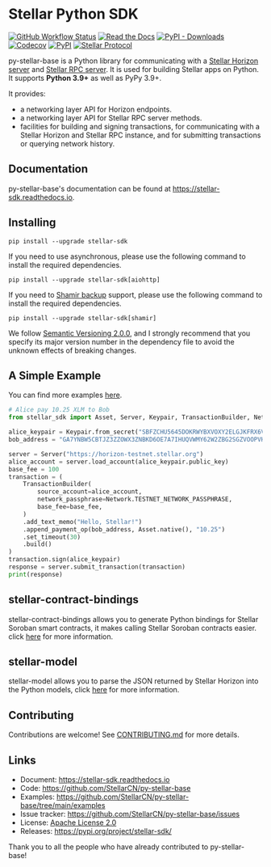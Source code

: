# Stellar Python SDK

[![GitHub Workflow Status](https://img.shields.io/github/actions/workflow/status/StellarCN/py-stellar-base/continuous-integration-workflow.yml?branch=main)](https://github.com/StellarCN/py-stellar-base/actions)
[![Read the Docs](https://img.shields.io/readthedocs/stellar-sdk.svg)](https://stellar-sdk.readthedocs.io/en/latest/)
[![PyPI - Downloads](https://static.pepy.tech/personalized-badge/stellar-sdk?period=total&units=abbreviation&left_color=grey&right_color=brightgreen&left_text=Downloads)](https://pypi.python.org/pypi/stellar-sdk)
[![Codecov](https://img.shields.io/codecov/c/github/StellarCN/py-stellar-base/main)](https://codecov.io/gh/StellarCN/py-stellar-base)
[![PyPI](https://img.shields.io/pypi/v/stellar-sdk.svg)](https://pypi.python.org/pypi/stellar-sdk)
[![Stellar Protocol](https://img.shields.io/badge/Stellar%20Protocol-23-blue)](https://developers.stellar.org/docs/learn/fundamentals/stellar-consensus-protocol)

py-stellar-base is a Python library for communicating with
a [Stellar Horizon server](https://developers.stellar.org/docs/data/apis/horizon) and [Stellar RPC server](https://developers.stellar.org/docs/data/apis/rpc). It is used for building Stellar apps on Python. It supports **Python 3.9+** as
well as PyPy 3.9+.

It provides:

- a networking layer API for Horizon endpoints.
- a networking layer API for Stellar RPC server methods.
- facilities for building and signing transactions, for communicating with a Stellar Horizon and Stellar RPC instance, and for submitting transactions or querying network history.

## Documentation

py-stellar-base's documentation can be found at https://stellar-sdk.readthedocs.io.

## Installing

```text
pip install --upgrade stellar-sdk
```

If you need to use asynchronous, please use the following command to install the required dependencies.

```text
pip install --upgrade stellar-sdk[aiohttp]
```

If you need to [Shamir backup](https://trezor.io/learn/advanced/standards-proposals/what-is-shamir-backup) support, please use the following command to install the required dependencies.

```
pip install --upgrade stellar-sdk[shamir]
```

We follow [Semantic Versioning 2.0.0](https://semver.org/), and I strongly
recommend that you specify its major version number in the dependency
file to avoid the unknown effects of breaking changes.

## A Simple Example

You can find more examples [here](./examples).

```python
# Alice pay 10.25 XLM to Bob
from stellar_sdk import Asset, Server, Keypair, TransactionBuilder, Network

alice_keypair = Keypair.from_secret("SBFZCHU5645DOKRWYBXVOXY2ELGJKFRX6VGGPRYUWHQ7PMXXJNDZFMKD")
bob_address = "GA7YNBW5CBTJZ3ZZOWX3ZNBKD6OE7A7IHUQVWMY62W2ZBG2SGZVOOPVH"

server = Server("https://horizon-testnet.stellar.org")
alice_account = server.load_account(alice_keypair.public_key)
base_fee = 100
transaction = (
    TransactionBuilder(
        source_account=alice_account,
        network_passphrase=Network.TESTNET_NETWORK_PASSPHRASE,
        base_fee=base_fee,
    )
    .add_text_memo("Hello, Stellar!")
    .append_payment_op(bob_address, Asset.native(), "10.25")
    .set_timeout(30)
    .build()
)
transaction.sign(alice_keypair)
response = server.submit_transaction(transaction)
print(response)
```

## stellar-contract-bindings

stellar-contract-bindings allows you to generate Python bindings for Stellar Soroban smart contracts, it makes calling
Stellar Soroban contracts easier. click [here](https://github.com/lightsail-network/stellar-contract-bindings) for more information.

## stellar-model

stellar-model allows you to parse the JSON returned by Stellar Horizon
into the Python models, click [here](https://github.com/StellarCN/stellar-model) for more information.

## Contributing

Contributions are welcome! See [CONTRIBUTING.md](./CONTRIBUTING.md) for more details.

## Links

- Document: https://stellar-sdk.readthedocs.io
- Code: https://github.com/StellarCN/py-stellar-base
- Examples: https://github.com/StellarCN/py-stellar-base/tree/main/examples
- Issue tracker: https://github.com/StellarCN/py-stellar-base/issues
- License: [Apache License 2.0](https://github.com/StellarCN/py-stellar-base/blob/master/LICENSE)
- Releases: https://pypi.org/project/stellar-sdk/

Thank you to all the people who have already contributed to py-stellar-base!
